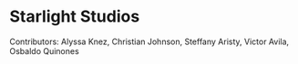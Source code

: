 # Starlight Studios
Contributors: Alyssa Knez, Christian Johnson, Steffany Aristy, Victor Avila, Osbaldo Quinones

